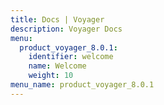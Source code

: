 ```yaml
---
title: Docs | Voyager
description: Voyager Docs
menu:
  product_voyager_8.0.1:
    identifier: welcome
    name: Welcome
    weight: 10
menu_name: product_voyager_8.0.1
---
```

